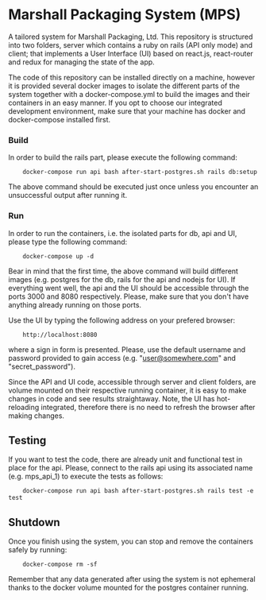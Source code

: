 # Marshall Packaging System (MPS)

A tailored system for Marshall Packaging, Ltd. This repository is structured into two folders, server which contains a ruby on rails (API only mode) and client; that implements a User Interface (UI) based on react.js, react-router and redux for managing the state of the app.

The code of this repository can be installed directly on a machine, however it is provided several docker images to isolate the different parts of the system together with a docker-compose.yml to build the images and their containers in an easy manner. If you opt to choose our integrated development environment, make sure that your machine has docker and docker-compose installed first.

### Build

In order to build the rails part, please execute the following command:

```
	docker-compose run api bash after-start-postgres.sh rails db:setup
```
The above command should be executed just once unless you encounter an unsuccessful output after running it.

### Run

In order to run the containers, i.e. the isolated parts for db, api and UI, please type the following command:

```
	docker-compose up -d
```

Bear in mind that the first time, the above command will build different images (e.g. postgres for the db, rails for the api and nodejs for UI). If everything went well, the api and the UI should be accessible through the ports 3000 and 8080 respectively. Please, make sure that you don't have anything already running on those ports.

Use the UI by typing the following address on your prefered browser:

```
	http://localhost:8080
```

where a sign in form is presented. Please, use the default username and password provided to gain access (e.g. "user@somewhere.com" and "secret_password").

Since the API and UI code, accessible through server and client folders, are volume mounted on their respective running container, it is easy to make changes in code and see results straightaway. Note, the UI has hot-reloading integrated, therefore there is no need to refresh the browser after making changes.

## Testing

If you want to test the code, there are already unit and functional test in place for the api. Please, connect to the rails api using its associated name (e.g. mps_api_1) to execute the tests as follows:

```
	docker-compose run api bash after-start-postgres.sh rails test -e test
```

## Shutdown

Once you finish using the system, you can stop and remove the containers safely by running:

```
	docker-compose rm -sf
```
Remember that any data generated after using the system is not ephemeral thanks to the docker volume mounted for the postgres container running.
